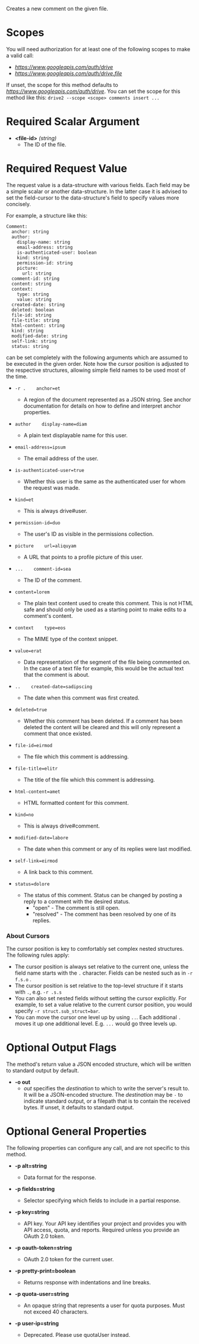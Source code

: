 Creates a new comment on the given file.
# Scopes

You will need authorization for at least one of the following scopes to make a valid call:

* *https://www.googleapis.com/auth/drive*
* *https://www.googleapis.com/auth/drive.file*

If unset, the scope for this method defaults to *https://www.googleapis.com/auth/drive*.
You can set the scope for this method like this: `drive2 --scope <scope> comments insert ...`
# Required Scalar Argument
* **&lt;file-id&gt;** *(string)*
    - The ID of the file.
# Required Request Value

The request value is a data-structure with various fields. Each field may be a simple scalar or another data-structure.
In the latter case it is advised to set the field-cursor to the data-structure's field to specify values more concisely.

For example, a structure like this:
```
Comment:
  anchor: string
  author:
    display-name: string
    email-address: string
    is-authenticated-user: boolean
    kind: string
    permission-id: string
    picture:
      url: string
  comment-id: string
  content: string
  context:
    type: string
    value: string
  created-date: string
  deleted: boolean
  file-id: string
  file-title: string
  html-content: string
  kind: string
  modified-date: string
  self-link: string
  status: string

```

can be set completely with the following arguments which are assumed to be executed in the given order. Note how the cursor position is adjusted to the respective structures, allowing simple field names to be used most of the time.

* `-r .    anchor=et`
    - A region of the document represented as a JSON string. See anchor documentation for details on how to define and interpret anchor properties.
* `author    display-name=diam`
    - A plain text displayable name for this user.
* `email-address=ipsum`
    - The email address of the user.
* `is-authenticated-user=true`
    - Whether this user is the same as the authenticated user for whom the request was made.
* `kind=et`
    - This is always drive#user.
* `permission-id=duo`
    - The user&#39;s ID as visible in the permissions collection.
* `picture    url=aliquyam`
    - A URL that points to a profile picture of this user.


* `...    comment-id=sea`
    - The ID of the comment.
* `content=lorem`
    - The plain text content used to create this comment. This is not HTML safe and should only be used as a starting point to make edits to a comment&#39;s content.
* `context    type=eos`
    - The MIME type of the context snippet.
* `value=erat`
    - Data representation of the segment of the file being commented on. In the case of a text file for example, this would be the actual text that the comment is about.

* `..    created-date=sadipscing`
    - The date when this comment was first created.
* `deleted=true`
    - Whether this comment has been deleted. If a comment has been deleted the content will be cleared and this will only represent a comment that once existed.
* `file-id=eirmod`
    - The file which this comment is addressing.
* `file-title=elitr`
    - The title of the file which this comment is addressing.
* `html-content=amet`
    - HTML formatted content for this comment.
* `kind=no`
    - This is always drive#comment.
* `modified-date=labore`
    - The date when this comment or any of its replies were last modified.
* `self-link=eirmod`
    - A link back to this comment.
* `status=dolore`
    - The status of this comment. Status can be changed by posting a reply to a comment with the desired status.  
        - &#34;open&#34; - The comment is still open. 
        - &#34;resolved&#34; - The comment has been resolved by one of its replies.


### About Cursors

The cursor position is key to comfortably set complex nested structures. The following rules apply:

* The cursor position is always set relative to the current one, unless the field name starts with the `.` character. Fields can be nested such as in `-r f.s.o` .
* The cursor position is set relative to the top-level structure if it starts with `.`, e.g. `-r .s.s`
* You can also set nested fields without setting the cursor explicitly. For example, to set a value relative to the current cursor position, you would specify `-r struct.sub_struct=bar`.
* You can move the cursor one level up by using `..`. Each additional `.` moves it up one additional level. E.g. `...` would go three levels up.


# Optional Output Flags

The method's return value a JSON encoded structure, which will be written to standard output by default.

* **-o out**
    - *out* specifies the *destination* to which to write the server's result to.
      It will be a JSON-encoded structure.
      The *destination* may be `-` to indicate standard output, or a filepath that is to contain the received bytes.
      If unset, it defaults to standard output.
# Optional General Properties

The following properties can configure any call, and are not specific to this method.

* **-p alt=string**
    - Data format for the response.

* **-p fields=string**
    - Selector specifying which fields to include in a partial response.

* **-p key=string**
    - API key. Your API key identifies your project and provides you with API access, quota, and reports. Required unless you provide an OAuth 2.0 token.

* **-p oauth-token=string**
    - OAuth 2.0 token for the current user.

* **-p pretty-print=boolean**
    - Returns response with indentations and line breaks.

* **-p quota-user=string**
    - An opaque string that represents a user for quota purposes. Must not exceed 40 characters.

* **-p user-ip=string**
    - Deprecated. Please use quotaUser instead.
